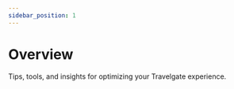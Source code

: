 ```yaml
---
sidebar_position: 1
---
```


# Overview

Tips, tools, and insights for optimizing your Travelgate experience.

